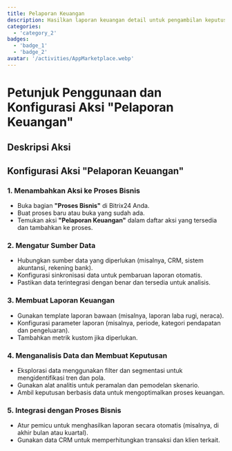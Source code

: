 ```yaml
---
title: Pelaporan Keuangan
description: Hasilkan laporan keuangan detail untuk pengambilan keputusan yang lebih baik.
categories: 
  - 'category_2'
badges: 
  - 'badge_1'
  - 'badge_2'
avatar: '/activities/AppMarketplace.webp'
---
```

# Petunjuk Penggunaan dan Konfigurasi Aksi "Pelaporan Keuangan"

## Deskripsi Aksi

## **Konfigurasi Aksi "Pelaporan Keuangan"**

### 1. Menambahkan Aksi ke Proses Bisnis
- Buka bagian **"Proses Bisnis"** di Bitrix24 Anda.
- Buat proses baru atau buka yang sudah ada.
- Temukan aksi **"Pelaporan Keuangan"** dalam daftar aksi yang tersedia dan tambahkan ke proses.

### 2. Mengatur Sumber Data
- Hubungkan sumber data yang diperlukan (misalnya, CRM, sistem akuntansi, rekening bank).
- Konfigurasi sinkronisasi data untuk pembaruan laporan otomatis.
- Pastikan data terintegrasi dengan benar dan tersedia untuk analisis.

### 3. Membuat Laporan Keuangan
- Gunakan template laporan bawaan (misalnya, laporan laba rugi, neraca).
- Konfigurasi parameter laporan (misalnya, periode, kategori pendapatan dan pengeluaran).
- Tambahkan metrik kustom jika diperlukan.

### 4. Menganalisis Data dan Membuat Keputusan
- Eksplorasi data menggunakan filter dan segmentasi untuk mengidentifikasi tren dan pola.
- Gunakan alat analitis untuk peramalan dan pemodelan skenario.
- Ambil keputusan berbasis data untuk mengoptimalkan proses keuangan.

### 5. Integrasi dengan Proses Bisnis
- Atur pemicu untuk menghasilkan laporan secara otomatis (misalnya, di akhir bulan atau kuartal).
- Gunakan data CRM untuk memperhitungkan transaksi dan klien terkait.